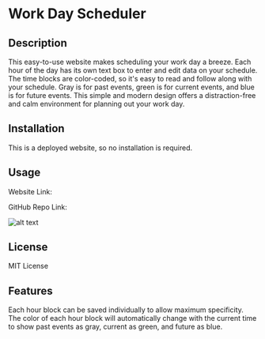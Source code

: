 # Work Day Scheduler

## Description

This easy-to-use website makes scheduling your work day a breeze. Each hour of the day has its own text box to enter and edit data on your schedule. The time blocks are color-coded, so it's easy to read and follow along with your schedule. Gray is for past events, green is for current events, and blue is for future events. This simple and modern design offers a distraction-free and calm environment for planning out your work day.

## Installation

This is a deployed website, so no installation is required.

## Usage

Website Link:

GitHub Repo Link:

![alt text](assets/images/screenshot.png)

## License

MIT License

## Features

Each hour block can be saved individually to allow maximum specificity.
The color of each hour block will automatically change with the current time to show past events as gray, current as green, and future as blue.
